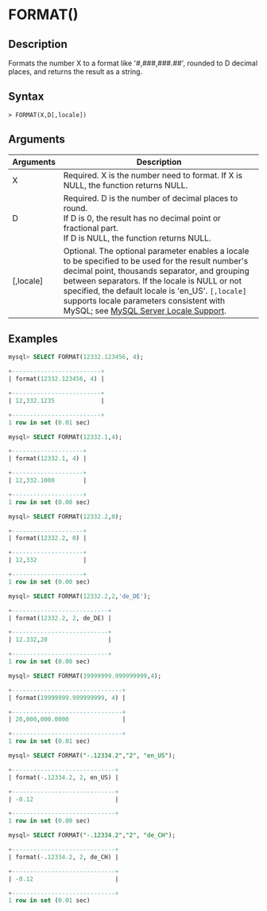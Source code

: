 # **FORMAT()**

## **Description**

Formats the number X to a format like '#,###,###.##', rounded to D decimal places, and returns the result as a string.

## **Syntax**

```
> FORMAT(X,D[,locale])
```

## **Arguments**

|  Arguments   | Description  |
|  ----  | ----  |
| X | Required. X is the number need to format. If X is NULL, the function returns NULL. |
| D | Required. D is the number of decimal places to round. <br>If D is 0, the result has no decimal point or fractional part. <br>If D is NULL, the function returns NULL.|
| [,locale] |  Optional. The optional parameter enables a locale to be specified to be used for the result number's decimal point, thousands separator, and grouping between separators. If the locale is NULL or not specified, the default locale is 'en_US'. `[,locale]` supports locale parameters consistent with MySQL; see [MySQL Server Locale Support](https://dev.mysql.com/doc/refman/8.0/en/locale-support.html).|

## **Examples**

```SQL
mysql> SELECT FORMAT(12332.123456, 4);

+-------------------------+
| format(12332.123456, 4) |

+-------------------------+
| 12,332.1235             |

+-------------------------+
1 row in set (0.01 sec)

mysql> SELECT FORMAT(12332.1,4);

+--------------------+
| format(12332.1, 4) |

+--------------------+
| 12,332.1000        |

+--------------------+
1 row in set (0.00 sec)

mysql> SELECT FORMAT(12332.2,0);

+--------------------+
| format(12332.2, 0) |

+--------------------+
| 12,332             |

+--------------------+
1 row in set (0.00 sec)

mysql> SELECT FORMAT(12332.2,2,'de_DE');

+---------------------------+
| format(12332.2, 2, de_DE) |

+---------------------------+
| 12.332,20                 |

+---------------------------+
1 row in set (0.00 sec)

mysql> SELECT FORMAT(19999999.999999999,4);

+-------------------------------+
| format(19999999.999999999, 4) |

+-------------------------------+
| 20,000,000.0000               |

+-------------------------------+
1 row in set (0.01 sec)

mysql> SELECT FORMAT("-.12334.2","2", "en_US");

+-----------------------------+
| format(-.12334.2, 2, en_US) |

+-----------------------------+
| -0.12                       |

+-----------------------------+
1 row in set (0.00 sec)

mysql> SELECT FORMAT("-.12334.2","2", "de_CH");

+-----------------------------+
| format(-.12334.2, 2, de_CH) |

+-----------------------------+
| -0.12                       |

+-----------------------------+
1 row in set (0.01 sec)
```
